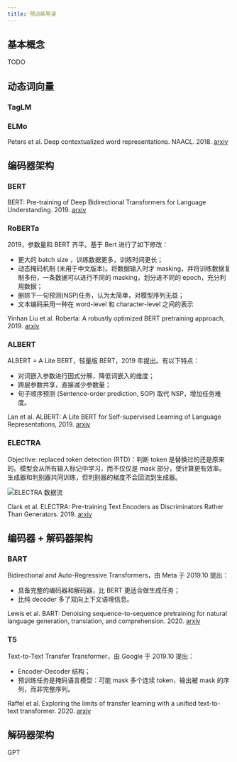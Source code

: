 ```yaml
---
title: 预训练导读
---
```


## 基本概念

TODO

## 动态词向量

### TagLM



### ELMo

Peters et al. Deep contextualized word representations. NAACL. 2018. [arxiv](https://arxiv.org/abs/1802.05365)

## 编码器架构

### BERT

BERT: Pre-training of Deep Bidirectional Transformers for Language Understanding. 2019. [arxiv](https://arxiv.org/abs/1810.04805)

### RoBERTa

2019，参数量和 BERT 齐平。基于 Bert 进行了如下修改：

- 更大的 batch size ，训练数据更多，训练时间更长；
- 动态掩码机制 (未用于中文版本)。将数据输入时才 masking，并将训练数据复制多份，一条数据可以进行不同的 masking，划分进不同的 epoch，充分利用数据；
- 删除下一句预测(NSP)任务，认为太简单，对模型序列无益；
- 文本编码采用一种在 word-level 和 character-level 之间的表示

Yinhan Liu et al. Roberta: A robustly optimized BERT pretraining approach, 2019. [arxiv](https://arxiv.org/abs/1907.11692)

### ALBERT

ALBERT = A Lite BERT，轻量版 BERT，2019 年提出。有以下特点：

- 对词嵌入参数进行因式分解，降低词嵌入的维度；
- 跨层参数共享，直接减少参数量；
- 句子顺序预测 (Sentence-order prediction, SOP) 取代 NSP，增加任务难度。

Lan et al. ALBERT: A Lite BERT for Self-supervised Learning of Language Representations, 2019. [arxiv](https://arxiv.org/abs/1909.11942)

### ELECTRA

Objective: replaced token detection (RTD)：判断 token 是替换过的还是原来的。模型会从所有输入标记中学习，而不仅仅是 mask 部分，使计算更有效率。生成器和判别器共同训练，但判别器的梯度不会回流到生成器。

![ELECTRA 数据流](https://cdn.dwj601.cn/images/20250609085523460.png)

Clark et al. ELECTRA: Pre-training Text Encoders as Discriminators Rather Than Generators. 2019. [arxiv](https://arxiv.org/abs/2003.10555)

## 编码器 + 解码器架构

### BART

Bidirectional and Auto-Regressive Transformers，由 Meta 于 2019.10 提出：

- 具备完整的编码器和解码器，比 BERT 更适合做生成任务；
- 比纯 decoder 多了双向上下文语境信息。

Lewis et al. BART: Denoising sequence-to-sequence pretraining for natural language generation, translation, and comprehension. 2020. [arxiv](https://arxiv.org/abs/1910.13461)

### T5

Text-to-Text Transfer Transformer，由 Google 于 2019.10 提出：

- Encoder-Decoder 结构；
- 预训练任务是掩码语言模型：可能 mask 多个连续 token，输出被 mask 的序列，而非完整序列。

Raffel et al. Exploring the limits of transfer learning with a unified text-to-text transformer. 2020. [arxiv](https://arxiv.org/abs/1910.10683)

## 解码器架构

GPT
